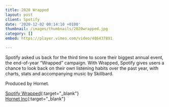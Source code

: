 ```yaml
---
title: 2020 Wrapped
layout: post
client: Spotify
date: '2020-12-02 00:14:10 +0100'
thumbnail: /images/thumbnails/2020wrapped.jpg
category: []
embed: https://player.vimeo.com/video/486437891

---
```


Spotify asked us back for the third time to score their biggest annual event, the end-of-year “Wrapped” campaign. With Wrapped, Spotify gives users a chance to look back on their own listening habits over the past year, with charts, stats and accompanying music by Skillbard.

Produced by Hornet.

[Spotify Wrapped](https://spotifywrapped.com){:target="_blank"}
<br>
[Hornet Inc](http://hornetinc.com){:target="_blank"}
